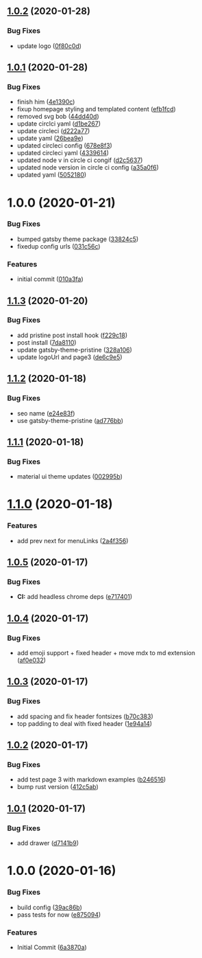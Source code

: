 ## [1.0.2](https://github.com/etclabscore/evm-llvm-website/compare/1.0.1...1.0.2) (2020-01-28)


### Bug Fixes

* update logo ([0f80c0d](https://github.com/etclabscore/evm-llvm-website/commit/0f80c0dfbd11f8b693813ad1468fdf62bbeaaeaa))

## [1.0.1](https://github.com/etclabscore/evm-llvm-website/compare/1.0.0...1.0.1) (2020-01-28)


### Bug Fixes

* finish him ([4e1390c](https://github.com/etclabscore/evm-llvm-website/commit/4e1390c175a70fdadec55052c59c0b3f41c72436))
* fixup homepage styling and templated content ([efb1fcd](https://github.com/etclabscore/evm-llvm-website/commit/efb1fcd29a96cf812ebc785dbb844b20bcc5c89e))
* removed svg bob ([44dd40d](https://github.com/etclabscore/evm-llvm-website/commit/44dd40d75bbcc38d6c2e44eef6f4e6d6e7ed8465))
* update circlci yaml ([d1be267](https://github.com/etclabscore/evm-llvm-website/commit/d1be26739f1474aecd327055da354ca8976e1d93))
* update circleci ([d222a77](https://github.com/etclabscore/evm-llvm-website/commit/d222a776806ec18d1a73b1b43817e099b55ffbba))
* update yaml ([26bea9e](https://github.com/etclabscore/evm-llvm-website/commit/26bea9e945e0a5b5d47546ec10186bfefb1cc7ef))
* updated circleci config ([678e8f3](https://github.com/etclabscore/evm-llvm-website/commit/678e8f3de3874f59eca72eb18b39351d701ed91c))
* updated circleci yaml ([4339614](https://github.com/etclabscore/evm-llvm-website/commit/4339614dcf19168251295e56b8530cc168bb3de8))
* updated node v in circle ci congif ([d2c5637](https://github.com/etclabscore/evm-llvm-website/commit/d2c563769daff8c90c0b7e2e45d3c917243b7831))
* updated node version in circle ci config ([a35a0f6](https://github.com/etclabscore/evm-llvm-website/commit/a35a0f65d857a22444cf4f03a2b07eec2de4de1c))
* updated yaml ([5052180](https://github.com/etclabscore/evm-llvm-website/commit/5052180c165da2544527ef3167c4a89cbdebb0e1))

# 1.0.0 (2020-01-21)


### Bug Fixes

* bumped gatsby theme package ([33824c5](https://github.com/etclabscore/evm-llvm-website/commit/33824c5dd8d864d8b0380b15d0a4889b717a63ba))
* fixedup config urls ([031c56c](https://github.com/etclabscore/evm-llvm-website/commit/031c56c694ee68d32165c99b8d7acb92d4be9e09))


### Features

* initial commit ([010a3fa](https://github.com/etclabscore/evm-llvm-website/commit/010a3faf78719d9aba98769cc9f65d278698f65f))

## [1.1.3](https://github.com/etclabscore/pristine-typescript-gatsby-react-material-ui/compare/1.1.2...1.1.3) (2020-01-20)


### Bug Fixes

* add pristine post install hook ([f229c18](https://github.com/etclabscore/pristine-typescript-gatsby-react-material-ui/commit/f229c18d1be8731caa9be54990f31efa86ce57f9))
* post install ([7da8110](https://github.com/etclabscore/pristine-typescript-gatsby-react-material-ui/commit/7da81104b64204120576d0839154e387210a9885))
* update gatsby-theme-pristine ([328a106](https://github.com/etclabscore/pristine-typescript-gatsby-react-material-ui/commit/328a106f9f393a05f4250825bdcb2074f8b2ca65))
* update logoUrl and page3 ([de6c9e5](https://github.com/etclabscore/pristine-typescript-gatsby-react-material-ui/commit/de6c9e598ced7a681c2387728b4e0ff24830677a))

## [1.1.2](https://github.com/etclabscore/pristine-typescript-gatsby-react-material-ui/compare/1.1.1...1.1.2) (2020-01-18)


### Bug Fixes

* seo name ([e24e83f](https://github.com/etclabscore/pristine-typescript-gatsby-react-material-ui/commit/e24e83f9c3321c27f5c0dfc37377727cbc8365c8))
* use gatsby-theme-pristine ([ad776bb](https://github.com/etclabscore/pristine-typescript-gatsby-react-material-ui/commit/ad776bb9f1672f76aeb1a1687da3228060fcee3e))

## [1.1.1](https://github.com/etclabscore/pristine-typescript-gatsby-react-material-ui/compare/1.1.0...1.1.1) (2020-01-18)


### Bug Fixes

* material ui theme updates ([002995b](https://github.com/etclabscore/pristine-typescript-gatsby-react-material-ui/commit/002995b924dc2ca3941d7791d3b71b531fa36fab))

# [1.1.0](https://github.com/etclabscore/pristine-typescript-gatsby-react-material-ui/compare/1.0.5...1.1.0) (2020-01-18)


### Features

* add prev next for menuLinks ([2a4f356](https://github.com/etclabscore/pristine-typescript-gatsby-react-material-ui/commit/2a4f3569731ba9beb55a4e154c95a7a3bf01cc24))

## [1.0.5](https://github.com/etclabscore/pristine-typescript-gatsby-react-material-ui/compare/1.0.4...1.0.5) (2020-01-17)


### Bug Fixes

* **CI:** add headless chrome deps ([e717401](https://github.com/etclabscore/pristine-typescript-gatsby-react-material-ui/commit/e71740118eaf3ec9d8d281b6416c8b36f76c48f6))

## [1.0.4](https://github.com/etclabscore/pristine-typescript-gatsby-react-material-ui/compare/1.0.3...1.0.4) (2020-01-17)


### Bug Fixes

* add emoji support + fixed header + move mdx to md extension ([af0e032](https://github.com/etclabscore/pristine-typescript-gatsby-react-material-ui/commit/af0e03202ecde087ce01bce282e0a5883875da9d))

## [1.0.3](https://github.com/etclabscore/pristine-typescript-gatsby-react-material-ui/compare/1.0.2...1.0.3) (2020-01-17)


### Bug Fixes

* add spacing and fix header fontsizes ([b70c383](https://github.com/etclabscore/pristine-typescript-gatsby-react-material-ui/commit/b70c3834fff98975cbd46a03c9e6d4af4bf97d82))
* top padding to deal with fixed header ([1e94a14](https://github.com/etclabscore/pristine-typescript-gatsby-react-material-ui/commit/1e94a144965d7faf66da4615d5d105ac3ecfdfa9))

## [1.0.2](https://github.com/etclabscore/pristine-typescript-gatsby-react-material-ui/compare/1.0.1...1.0.2) (2020-01-17)


### Bug Fixes

* add test page 3 with markdown examples ([b246516](https://github.com/etclabscore/pristine-typescript-gatsby-react-material-ui/commit/b24651690c7e055479e443eb13ed51b78f0a6129))
* bump rust version ([412c5ab](https://github.com/etclabscore/pristine-typescript-gatsby-react-material-ui/commit/412c5ab50083c764f9e482ee36c2ccae9ee3751b))

## [1.0.1](https://github.com/etclabscore/pristine-typescript-gatsby-react-material-ui/compare/1.0.0...1.0.1) (2020-01-17)


### Bug Fixes

* add drawer ([d7141b9](https://github.com/etclabscore/pristine-typescript-gatsby-react-material-ui/commit/d7141b9fd115e00cba12139feac3ab750ad816bd))

# 1.0.0 (2020-01-16)


### Bug Fixes

* build config ([39ac86b](https://github.com/etclabscore/pristine-typescript-gatsby-react-material-ui/commit/39ac86bcfc5475f7bb4e15b60b6d1ddf617b37a3))
* pass tests for now ([e875094](https://github.com/etclabscore/pristine-typescript-gatsby-react-material-ui/commit/e875094e14996d5b4f6822aea2884199f2926cb7))


### Features

* Initial Commit ([6a3870a](https://github.com/etclabscore/pristine-typescript-gatsby-react-material-ui/commit/6a3870aa91a9df11a3970e578b689975f4e41447))

